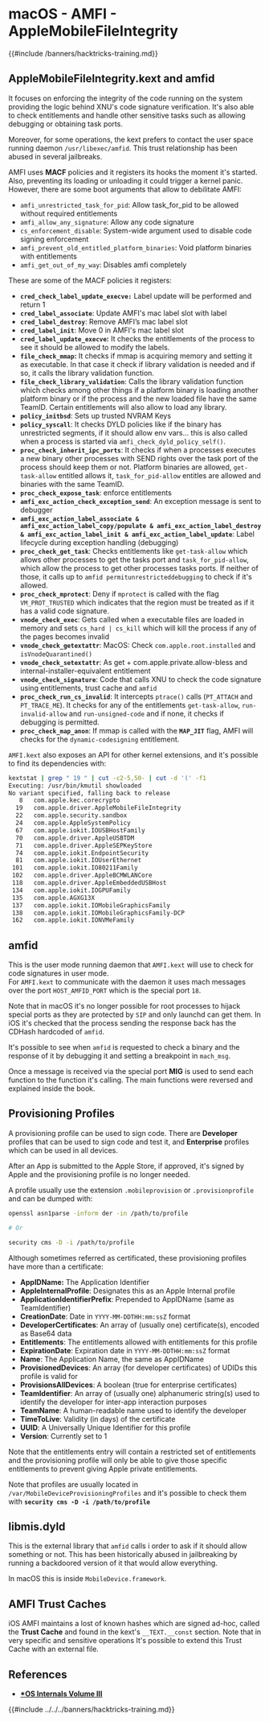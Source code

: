 # macOS - AMFI - AppleMobileFileIntegrity

{{#include /banners/hacktricks-training.md}}



## AppleMobileFileIntegrity.kext and amfid

It focuses on enforcing the integrity of the code running on the system providing the logic behind XNU's code signature verification. It's also able to check entitlements and handle other sensitive tasks such as allowing debugging or obtaining task ports.

Moreover, for some operations, the kext prefers to contact the user space running daemon `/usr/libexec/amfid`. This trust relationship has been abused in several jailbreaks.

AMFI uses **MACF** policies and it registers its hooks the moment it's started. Also, preventing its loading or unloading it could trigger a kernel panic. However, there are some boot arguments that allow to debilitate AMFI:

- `amfi_unrestricted_task_for_pid`: Allow task_for_pid to be allowed without required entitlements
- `amfi_allow_any_signature`: Allow any code signature
- `cs_enforcement_disable`: System-wide argument used to disable code signing enforcement
- `amfi_prevent_old_entitled_platform_binaries`: Void platform binaries with entitlements
- `amfi_get_out_of_my_way`: Disables amfi completely

These are some of the MACF policies it registers:

- **`cred_check_label_update_execve:`** Label update will be performed and return 1
- **`cred_label_associate`**: Update AMFI's mac label slot with label
- **`cred_label_destroy`**: Remove AMFI’s mac label slot
- **`cred_label_init`**: Move 0 in AMFI's mac label slot
- **`cred_label_update_execve`:** It checks the entitlements of the process to see it should be allowed to modify the labels.
- **`file_check_mmap`:** It checks if mmap is acquiring memory and setting it as executable. In that case it check if library validation is needed and if so, it calls the library validation function.
- **`file_check_library_validation`**: Calls the library validation function which checks among other things if a platform binary is loading another platform binary or if the process and the new loaded file have the same TeamID. Certain entitlements will also allow to load any library.
- **`policy_initbsd`**: Sets up trusted NVRAM Keys
- **`policy_syscall`**: It checks DYLD policies like if the binary has unrestricted segments, if it should allow env vars... this is also called when a process is started via `amfi_check_dyld_policy_self()`.
- **`proc_check_inherit_ipc_ports`**: It checks if when a processes executes a new binary other processes with SEND rights over the task port of the process should keep them or not. Platform binaries are allowed, `get-task-allow` entitled allows it, `task_for_pid-allow` entitles are allowed and binaries with the same TeamID.
- **`proc_check_expose_task`**: enforce entitlements
- **`amfi_exc_action_check_exception_send`**: An exception message is sent to debugger
- **`amfi_exc_action_label_associate & amfi_exc_action_label_copy/populate & amfi_exc_action_label_destroy & amfi_exc_action_label_init & amfi_exc_action_label_update`**: Label lifecycle during exception handling (debugging)
- **`proc_check_get_task`**: Checks entitlements like `get-task-allow` which allows other processes to get the tasks port and `task_for_pid-allow`, which allow the process to get other processes tasks ports. If neither of those, it calls up to `amfid permitunrestricteddebugging` to check if it's allowed.
- **`proc_check_mprotect`**: Deny if `mprotect` is called with the flag `VM_PROT_TRUSTED` which indicates that the region must be treated as if it has a valid code signature.
- **`vnode_check_exec`**: Gets called when a executable files are loaded in memory and sets `cs_hard | cs_kill` which will kill the process if any of the pages becomes invalid
- **`vnode_check_getextattr`**: MacOS: Check `com.apple.root.installed` and `isVnodeQuarantined()`
- **`vnode_check_setextattr`**: As get + com.apple.private.allow-bless and internal-installer-equivalent entitlement
- **`vnode_check_signature`**: Code that calls XNU to check the code signature using entitlements, trust cache and `amfid`
- **`proc_check_run_cs_invalid`**: It intercepts `ptrace()` calls (`PT_ATTACH` and `PT_TRACE_ME`). It checks for any of the entitlements `get-task-allow`, `run-invalid-allow` and `run-unsigned-code` and if none, it checks if debugging is permitted.
- **`proc_check_map_anon`**: If mmap is called with the **`MAP_JIT`** flag, AMFI will checks for the `dynamic-codesigning` entitlement.

`AMFI.kext` also exposes an API for other kernel extensions, and it's possible to find its dependencies with:

```bash
kextstat | grep " 19 " | cut -c2-5,50- | cut -d '(' -f1
Executing: /usr/bin/kmutil showloaded
No variant specified, falling back to release
   8   com.apple.kec.corecrypto
  19   com.apple.driver.AppleMobileFileIntegrity
  22   com.apple.security.sandbox
  24   com.apple.AppleSystemPolicy
  67   com.apple.iokit.IOUSBHostFamily
  70   com.apple.driver.AppleUSBTDM
  71   com.apple.driver.AppleSEPKeyStore
  74   com.apple.iokit.EndpointSecurity
  81   com.apple.iokit.IOUserEthernet
 101   com.apple.iokit.IO80211Family
 102   com.apple.driver.AppleBCMWLANCore
 118   com.apple.driver.AppleEmbeddedUSBHost
 134   com.apple.iokit.IOGPUFamily
 135   com.apple.AGXG13X
 137   com.apple.iokit.IOMobileGraphicsFamily
 138   com.apple.iokit.IOMobileGraphicsFamily-DCP
 162   com.apple.iokit.IONVMeFamily
```

## amfid

This is the user mode running daemon that `AMFI.kext` will use to check for code signatures in user mode.\
For `AMFI.kext` to communicate with the daemon it uses mach messages over the port `HOST_AMFID_PORT` which is the special port `18`.

Note that in macOS it's no longer possible for root processes to hijack special ports as they are protected by `SIP` and only launchd can get them. In iOS it's checked that the process sending the response back has the CDHash hardcoded of `amfid`.

It's possible to see when `amfid` is requested to check a binary and the response of it by debugging it and setting a breakpoint in `mach_msg`.

Once a message is received via the special port **MIG** is used to send each function to the function it's calling. The main functions were reversed and explained inside the book.

## Provisioning Profiles

A provisioning profile can be used to sign code. There are **Developer** profiles that can be used to sign code and test it, and **Enterprise** profiles which can be used in all devices.

After an App is submitted to the Apple Store, if approved, it's signed by Apple and the provisioning profile is no longer needed.

A profile usually use the extension `.mobileprovision` or `.provisionprofile` and can be dumped with:

```bash
openssl asn1parse -inform der -in /path/to/profile

# Or

security cms -D -i /path/to/profile
```

Although sometimes referred as certificated, these provisioning profiles have more than a certificate:

- **AppIDName:** The Application Identifier
- **AppleInternalProfile**: Designates this as an Apple Internal profile
- **ApplicationIdentifierPrefix**: Prepended to AppIDName (same as TeamIdentifier)
- **CreationDate**: Date in `YYYY-MM-DDTHH:mm:ssZ` format
- **DeveloperCertificates**: An array of (usually one) certificate(s), encoded as Base64 data
- **Entitlements**: The entitlements allowed with entitlements for this profile
- **ExpirationDate**: Expiration date in `YYYY-MM-DDTHH:mm:ssZ` format
- **Name**: The Application Name, the same as AppIDName
- **ProvisionedDevices**: An array (for developer certificates) of UDIDs this profile is valid for
- **ProvisionsAllDevices**: A boolean (true for enterprise certificates)
- **TeamIdentifier**: An array of (usually one) alphanumeric string(s) used to identify the developer for inter-app interaction purposes
- **TeamName**: A human-readable name used to identify the developer
- **TimeToLive**: Validity (in days) of the certificate
- **UUID**: A Universally Unique Identifier for this profile
- **Version**: Currently set to 1

Note that the entitlements entry will contain a restricted set of entitlements and the provisioning profile will only be able to give those specific entitlements to prevent giving Apple private entitlements.

Note that profiles are usually located in `/var/MobileDeviceProvisioningProfiles` and it's possible to check them with **`security cms -D -i /path/to/profile`**

## **libmis.dyld**

This is the external library that `amfid` calls i order to ask if it should allow something or not. This has been historically abused in jailbreaking by running a backdoored version of it that would allow everything.

In macOS this is inside `MobileDevice.framework`.

## AMFI Trust Caches

iOS AMFI maintains a lost of known hashes which are signed ad-hoc, called the **Trust Cache** and found in the kext's `__TEXT.__const` section. Note that in very specific and sensitive operations It's possible to extend this Trust Cache with an external file.

## References

- [**\*OS Internals Volume III**](https://newosxbook.com/home.html)

{{#include ../../../banners/hacktricks-training.md}}


